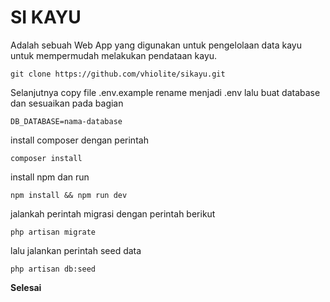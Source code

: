 # SI KAYU
Adalah sebuah Web App yang digunakan untuk pengelolaan data kayu untuk mempermudah melakukan pendataan kayu.

    git clone https://github.com/vhiolite/sikayu.git

Selanjutnya copy file .env.example rename menjadi .env lalu buat database dan sesuaikan pada bagian

    DB_DATABASE=nama-database

install composer dengan perintah

    composer install

install npm dan run    

    npm install && npm run dev

jalankah perintah migrasi dengan perintah berikut

    php artisan migrate

lalu jalankan perintah seed data

    php artisan db:seed

**Selesai**